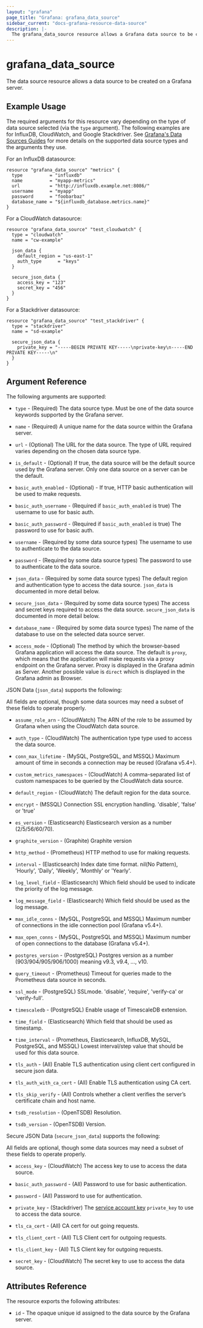 ```yaml
---
layout: "grafana"
page_title: "Grafana: grafana_data_source"
sidebar_current: "docs-grafana-resource-data-source"
description: |-
  The grafana_data_source resource allows a Grafana data source to be created.
---
```


# grafana\_data\_source

The data source resource allows a data source to be created on a Grafana server.

## Example Usage

The required arguments for this resource vary depending on the type of data
source selected (via the `type` argument). The following examples are for
InfluxDB, CloudWatch, and Google Stackdriver. See [Grafana's Data Sources Guides][datasources] for more details on
the supported data source types and the arguments they use.

[datasources]: https://grafana.com/docs/grafana/latest/datasources/#data-sources

For an InfluxDB datasource:

```hcl
resource "grafana_data_source" "metrics" {
  type          = "influxdb"
  name          = "myapp-metrics"
  url           = "http://influxdb.example.net:8086/"
  username      = "myapp"
  password      = "foobarbaz"
  database_name = "${influxdb_database.metrics.name}"
}
```

For a CloudWatch datasource:

```hcl
resource "grafana_data_source" "test_cloudwatch" {
  type = "cloudwatch"
  name = "cw-example"

  json_data {
    default_region = "us-east-1"
    auth_type      = "keys"
  }

  secure_json_data {
    access_key = "123"
    secret_key = "456"
  }
}
```

For a Stackdriver datasource:

```hcl
resource "grafana_data_source" "test_stackdriver" {
  type = "stackdriver"
  name = "sd-example"

  secure_json_data {
    private_key = "-----BEGIN PRIVATE KEY-----\nprivate-key\n-----END PRIVATE KEY-----\n"
  }
}
```

## Argument Reference

The following arguments are supported:

* `type` - (Required) The data source type. Must be one of the data source
  keywords supported by the Grafana server.

* `name` - (Required) A unique name for the data source within the Grafana
  server.

* `url` - (Optional) The URL for the data source. The type of URL required
  varies depending on the chosen data source type.

* `is_default` - (Optional) If true, the data source will be the default
  source used by the Grafana server. Only one data source on a server can be
  the default.

* `basic_auth_enabled` - (Optional) - If true, HTTP basic authentication will
  be used to make requests.

* `basic_auth_username` - (Required if `basic_auth_enabled` is true) The
  username to use for basic auth.

* `basic_auth_password` - (Required if `basic_auth_enabled` is true) The
  password to use for basic auth.

* `username` - (Required by some data source types) The username to use to
  authenticate to the data source.

* `password` - (Required by some data source types) The password to use to
  authenticate to the data source.

* `json_data` - (Required by some data source types) The default region
  and authentication type to access the data source. `json_data` is documented
  in more detail below.

* `secure_json_data` - (Required by some data source types) The access and
  secret keys required to access the data source. `secure_json_data` is
  documented in more detail below.

* `database_name` - (Required by some data source types) The name of the
  database to use on the selected data source server.

* `access_mode` - (Optional) The method by which the browser-based Grafana
  application will access the data source. The default is `proxy`, which means
  that the application will make requests via a proxy endpoint on the Grafana
  server. Proxy is displayed in the Grafana admin as Server. Another possible value is 
  `direct` which is displayed in the Grafana admin as Browser.

JSON Data (`json_data`) supports the following:

All fields are optional, though some data sources may need a subset of these
fields to operate properly.

* `assume_role_arn` - (CloudWatch) The ARN of the role to be assumed by Grafana
  when using the CloudWatch data source.

* `auth_type` - (CloudWatch) The authentication type type used to access the
  data source.

* `conn_max_lifetime` - (MySQL, PostgreSQL, and MSSQL) Maximum amount of time in
  seconds a connection may be reused (Grafana v5.4+).

* `custom_metrics_namespaces` - (CloudWatch)
  A comma-separated list of custom namespaces to be queried by the CloudWatch
  data source.

* `default_region` - (CloudWatch) The default region for the data source.

* `encrypt` - (MSSQL) Connection SSL encryption handling. 'disable', 'false' or
  'true'

* `es_version` - (Elasticsearch) Elasticsearch version as a number (2/5/56/60/70).

* `graphite_version` - (Graphite) Graphite version

* `http_method` - (Prometheus) HTTP method to use for making requests.

* `interval` - (Elasticsearch) Index date time format. nil(No Pattern), 'Hourly',
  'Daily', 'Weekly', 'Monthly' or 'Yearly'.

* `log_level_field` - (Elasticsearch) Which field should be used to indicate the
  priority of the log message.

* `log_message_field` - (Elasticsearch) Which field should be used as the log
  message.

* `max_idle_conns` - (MySQL, PostgreSQL and MSSQL) Maximum number of connections
  in the idle connection pool (Grafana v5.4+).

* `max_open_conns` - (MySQL, PostgreSQL and MSSQL) Maximum number of open
  connections to the database (Grafana v5.4+).

* `postgres_version` - (PostgreSQL) Postgres version as a number
  (903/904/905/906/1000) meaning v9.3, v9.4, …, v10.

* `query_timeout` - (Prometheus) Timeout for queries made to the Prometheus
  data source in seconds.

* `ssl_mode` - (PostgreSQL) SSLmode. 'disable', 'require', 'verify-ca' or
  'verify-full'.

* `timescaledb` - (PostgreSQL) Enable usage of TimescaleDB extension.

* `time_field` - (Elasticsearch) Which field that should be used as timestamp.

* `time_interval` - (Prometheus, Elasticsearch, InfluxDB, MySQL, PostgreSQL, and
  MSSQL) Lowest interval/step value that should be used for this data source.

* `tls_auth` - (All) Enable TLS authentication using client cert configured in
  secure json data.

* `tls_auth_with_ca_cert` - (All) Enable TLS authentication using CA cert.

* `tls_skip_verify` - (All) Controls whether a client verifies the server’s
  certificate chain and host name.

* `tsdb_resolution` - (OpenTSDB) Resolution.

* `tsdb_version` - (OpenTSDB) Version.

Secure JSON Data (`secure_json_data`) supports the following:

All fields are optional, though some data sources may need a subset of these
fields to operate properly.

* `access_key` - (CloudWatch) The access key to use to access the data source.

* `basic_auth_password` - (All) Password to use for basic authentication.

* `password` - (All) Password to use for authentication.

* `private_key` - (Stackdriver) The [service account key](https://cloud.google.com/iam/docs/creating-managing-service-account-keys) `private_key` to use to access the data source.

* `tls_ca_cert` - (All) CA cert for out going requests.

* `tls_client_cert` - (All) TLS Client cert for outgoing requests.

* `tls_client_key` - (All) TLS Client key for outgoing requests.

* `secret_key` - (CloudWatch) The secret key to use to access the data source.

## Attributes Reference

The resource exports the following attributes:

* `id` - The opaque unique id assigned to the data source by the Grafana
  server.
